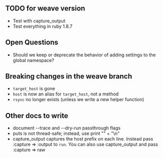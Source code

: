## TODO for weave version

* Test with capture_output
* Test everything in ruby 1.8.7

## Open Questions

* Should we keep or deprecate the behavior of adding settings to the global namespace?

## Breaking changes in the weave branch

* `target_host` is gone
* `host` is now an alias for `target_host`, not a method
* `rsync` no longer exists (unless we write a new helper function)

## Other docs to write

* document --trace and --dry-run passthrough flags
* puts is not thread-safe; instead, use print "" + "\n"
* capture_output captures the host prefix on each line. Instead pass :capture => :output to `run`.
  You can also use capture_output and pass :capture => raw
